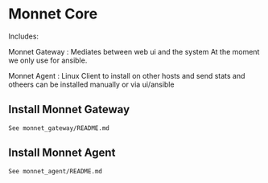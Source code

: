 # Monnet Core

Includes:

Monnet Gateway : Mediates between web ui and the system  At the moment we only use for ansible.

Monnet Agent : Linux Client to install on other hosts and send stats and otheers
    can be installed manually or via ui/ansible

## Install Monnet Gateway
    See monnet_gateway/README.md

## Install Monnet Agent
    See monnet_agent/README.md




